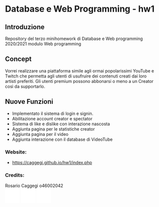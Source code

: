 # Database e Web Programming - hw1
## Introduzione
Repository del terzo minihomework di Database e Web programming 2020/2021 modulo Web programming
## Concept
Vorrei realizzare una piattaforma simile agli ormai popolarissimi YouTube e Twitch che permetta agli utenti di usufruire dei contenuti creati dai loro artisti preferiti. 
Gli utenti premium possono abbonarsi o meno a un Creator così da supportarlo.

## Nuove Funzioni
- Implementato il sistema di login e signin.
- Abilitazione account creator e spectator
- Sistema di like e dislike con interazione nascosta
- Aggiunta pagina per le statistiche creator
- Aggiunta pagina per il video
- Aggiunta interazione con il database di VideoTube

### Website:
- https://caggegi.github.io/hw1/index.php

### Credits:
Rosario Caggegi o46002042     
[![GitHub - hw1](https://github.com/Caggegi/mhw1/blob/master/img/Light/github.svg)](https://github.com/Caggegi/hw1)
[![Instagram](https://github.com/Caggegi/mhw1/blob/master/img/Light/instagram.svg)](https://www.instagram.com/rosario.caggegi/)
[![Facebook](https://github.com/Caggegi/mhw1/blob/master/img/Light/facebook.svg)](https://www.facebook.com/rosario.caggegi.142/)
